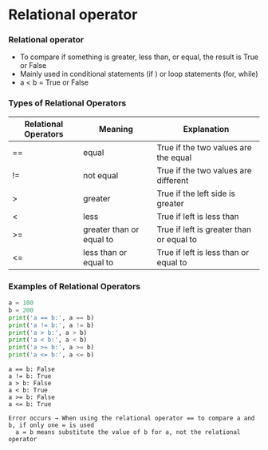 # Relational operator
### Relational operator
- To compare if something is greater, less than, or equal, the result is True or False
- Mainly used in conditional statements (if ) or loop statements (for, while)
- a < b = True or False

### Types of Relational Operators
|Relational Operators|Meaning|Explanation|
|------|---|---|
|==|equal|True if the two values are the equal|
|!=|not equal|True if the two values are different|
|>|greater|True if the left side is greater|
|<|less|True if left is less than|
|>=|greater than or equal to|True if left is greater than or equal to|
|<=|less than or equal to|True if left is less than or equal to|

### Examples of Relational Operators
```py
a = 100
b = 200
print('a == b:', a == b)
print('a != b:', a != b)
print('a > b:', a > b)
print('a < b:', a < b)
print('a >= b:', a >= b)
print('a <= b:', a <= b)
```
```
a == b: False
a != b: True
a > b: False
a < b: True
a >= b: False
a <= b: True
```

    Error occurs → When using the relational operator == to compare a and b, if only one = is used
      a = b means substitute the value of b for a, not the relational operator
